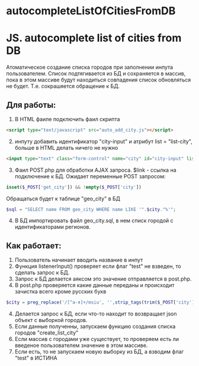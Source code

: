 # autocompleteListOfCitiesFromDB
# JS. autocomplete list of cities from DB

Атоматическое создание списка городов при заполнении инпута пользователем. 
Список подтягивается из БД и сохраняется в массив, 
пока в этом массиве будут находиться совпадения список обновляться не будет. 
Т.е. сокрашяется обращение к БД.

## Для работы:
1) В HTML фаиле подключить фаил скрипта 
```html
<script type="text/javascript" src="auto_add_city.js"></script>
```
2) инпуту добавить идентификатор "city-input" и атрибут list = "list-city", больше в HTML делать ничего не нужно
 ```html
 <input type="text" class="form-control" name="city" id="city-input" list = "list-city" value="">
 ```
3) Фаил POST.php для обработки AJAX запроса. $link - ссылка на подключение к БД. Ожидает переменные POST запросом:
  ```php
  isset($_POST['get_city']) && !empty($_POST['city'])
  ```
  Обращаться будет к таблице "geo_city" в БД
  ```php
  $sql = "SELECT name FROM geo_city WHERE name LIKE '".$city."%'";
  ```
  
4) В БД импортировать файл geo_city.sql, в нем списк городой с идентификаторами регионов.
 
 
## Как работает:
1) Пользователь начинает вводить название в инпут
2) Функция listenerInput() проверяет если флаг "test" не взведен, то сделать запрос к БД.
3) Запрос к БД делается аяксом это значение отправляется в post.php.
3) В post.php проверяется какие данные переданы и происходит зачистка всего кроме русских букв
```php
$city = preg_replace('/[^а-я]+/msiu', '',strip_tags(trim($_POST['city'])));
```
4) Делается запрос к БД, если что-то находит то возвращает json объект с выборкой городов.
5) Если данные полученны, запускаем функцию создания списка городов "create_list_city"
6) Если массив с городами уже существует, то проверяем есть ли введеное пользователем значение в этом массиве.
7) Если есть, то не запускаем новую выборку из БД, а взводим флаг "test" в ИСТИНА
